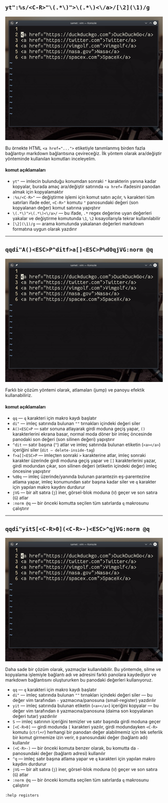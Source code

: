## `yt":%s/<C-R>"\(.*\)">\(.*\)<\/a>/[\2](\1)/g`

![](66.gif)

Bu örnekte HTML `<a href="...">` etiketiyle tanımlanmış birden fazla bağlantıyı markdown bağlantısına çevireceğiz. İlk yöntem olarak ara/değiştir yönteminde kullanılan komutları inceleyelim.

#### komut açıklamaları

- `yt"` ― imlecin bulunduğu konumdan sonraki `"` karakterin yanına kadar kopyalar, burada amaç ara/değiştir satırında `<a href=` ifadesini panodan almak için kopyalamaktır
- `:%s/<C-R>"` ― değiştirme işlemi için komut satırı açılır, `%` karakteri tüm satırları ifade eder, `<C-R>"` komutu `"` panosundaki değeri (son kopyalanan değer) komut satırına yapıştırır
- `\(.*\)">\(.*\)<\/a>/` ― bu ifade, `.*` regex değerine uyan değerleri yakalar ve değiştirme komutunda `\1`, `\2` kısayollarıyla tekrar kullanılabilir
- `[\2](\1)/g` ― arama komutunda yakalanan değerleri markdown formatına uygun olarak yazdırır 

---

## `qqdi"A()<ESC>P^ditf>a[]<ESC>P%d0qjVG:norm @q`

![](66_2.gif)

Farklı bir çözüm yöntemi olarak, atlamaları (jump) ve panoyu efektik kullanabiliriz.

#### komut açıklamaları

- `qq` ― `q` karakteri için makro kaydı başlatır
- `di"` ― imleç satırında bulunan `""` tırnakları içindeki değeri siler
- `A()<ESC>P` ― satır sonuna atlayarak girdi moduna geçiş yapar, `()` karakterlerini ekrana basar, normal moda döner bir imleç öncesinde panodaki son değeri (son silinen değeri) yapıştırır
- `^dit` ― satır başına (`^`) atlar ve imleç satırında bulunan etiketin (`<a></a>`) içeriğini siler (`dit ― delete-inside-tag`) 
- `f>a[]<ESC>P` ― imleçten sonraki `>` karakterine atlar, imleç sonraki karakter üzerinde girdi moduna geçiş yapar ve `[]` karakterlerini yazar, girdi modundan çıkar, son silinen değeri (etiketin içindeki değer) imleç öncesine yapıştırır
- `%d0q` ― imleç üzerinde/yanında bulunan parantezin eş-parentezine atlama yapar, imleç konumundan satır başına kadar siler ve `q` karakter için yapılan makro kaydını durdurur
- `jVG` ― bir alt satıra (`j`) iner, görsel-blok moduna (`V`) geçer ve son satıra (`G`) atlar
- `:norm @q` ― bir önceki komutta seçilen tüm satırlarda  `q` makrosunu çalıştırır

---

## `qqdi"yitS[<C-R>0](<C-R>-)<ESC>^qjVG:norm @q`

![](66_3.gif)

Daha sade bir çözüm olarak, yazmaçlar kullanılabilir. Bu yöntemde, silme ve kopyalama işlemiyle bağlantı adı ve adresini farklı panolara kaydediyor ve markdown bağlantısını oluştururken bu panodaki değerleri kullanıyoruz.

- `qq` ― `q` karakteri için makro kaydı başlatır
- `di"` ― imleç satırında bulunan `""` tırnakları içindeki değeri siler ― bu değer vim tarafından `-` yazmacına/panosuna (small-register) yazdırılır 
- `yit` ― imleç satırında bulunan etiketin (`<a></a>`) içeriğini kopyalar ― bu değer vim tarafından `0` yazmacına/panosuna (daima son kopyalanan değeri tutar) yazdırılır
- `S` ― imleç satırının içeriğini temizler ve satır başında girdi moduna geçer
- `[<C-R>0]` ― girdi modunda `[` karakteri yazılır, girdi modundayken `<C-R>` komutu (`ctrl+r`) herhangi bir panodan değer alabilmemiz için tek seferlik bir komut girmemize izin verir, `0` panosundaki değer (bağlantı adı) kullanılır
- `(<C-R>-)` ― bir önceki komuta benzer olarak, bu komutta da `-` panosundaki değer (bağlantı adresi) kullanılır
- `^q` ― imleç satır başına atlama yapar ve `q` karakteri için yapılan makro kaydını durdurur
- `jVG` ― bir alt satıra (`j`) iner, görsel-blok moduna (`V`) geçer ve son satıra (`G`) atlar
- `:norm @q` ― bir önceki komutta seçilen tüm satırlarda  `q` makrosunu çalıştırır

`:help registers`
